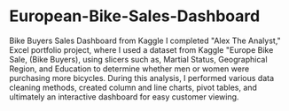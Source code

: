 # European-Bike-Sales-Dashboard
Bike Buyers Sales Dashboard from Kaggle
I completed "Alex The Analyst," Excel portfolio project, where I used a dataset from Kaggle "Europe Bike Sale, (Bike Buyers), using slicers such as, Martial Status, Geographical Region, and Education to determine whether men or women were purchasing more bicycles. During this analysis, I performed various data cleaning methods, created column and line charts, pivot tables, and ultimately an interactive dashboard for easy customer viewing.
